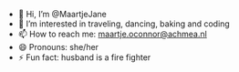 - 👋 Hi, I’m @MaartjeJane
- 👀 I’m interested in traveling, dancing, baking and coding
- 📫 How to reach me: maartje.oconnor@achmea.nl
- 😄 Pronouns: she/her
- ⚡ Fun fact: husband is a fire fighter 

<!---
MaartjeJane/MaartjeJane is a ✨ special ✨ repository because its `README.md` (this file) appears on your GitHub profile.
You can click the Preview link to take a look at your changes.
--->
